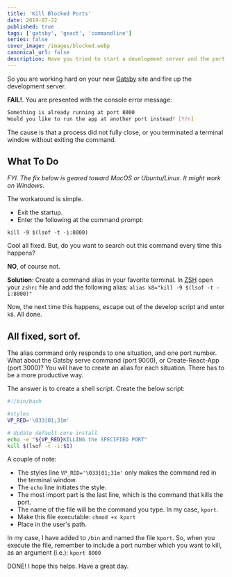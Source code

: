 ```yaml
---
title: 'Kill Blocked Ports'
date: 2019-07-22
published: true
tags: ['gatsby', 'geact', 'commandline']
series: false
cover_image: /images/blocked.webp
canonical_url: false
description: Have you tried to start a development server and the port is blocked? This post offers a dynamic shell script to fix this problem quickly.
---
```


So you are working hard on your new [Gatsby](https://www.gatsbyjs.org/) site and fire up the development server.

**FAIL!**. You are presented with the console error message:

```bash
Something is already running at port 8000
Would you like to run the app at another port instead? [Y/n]
```

The cause is that a process did not fully close, or you terminated a terminal window without exiting the command.

## What To Do

_FYI. The fix below is geared toward MacOS or Ubuntu/Linux. It might work on Windows._

The workaround is simple.

- Exit the startup.
- Enter the following at the command prompt:

`kill -9 $(lsof -t -i:8000)`

Cool all fixed. But, do you want to search out this command every time this happens?

**NO**, of course not.

**Solution**: Create a command alias in your favorite terminal. In [ZSH](https://ohmyz.sh/) open your `zshrc` file and add the following alias:
`alias k8="kill -9 $(lsof -t -i:8000)"`

Now, the next time this happens, escape out of the develop script and enter `k8`. All done.

## All fixed, sort of.

The alias command only responds to one situation, and one port number. What about the Gatsby serve command (port 9000), or Create-React-App (port 3000)? You will have to create an alias for each situation. There has to be a more productive way.

The answer is to create a shell script.
Create the below script:

```bash
#!/bin/bash

#styles
VP_RED='\033[01;31m'

# Update default core install
echo -e "${VP_RED}KILLING the SPECIFIED PORT"
kill $(lsof -t -i:$1)
```

A couple of note:

- The styles line `VP_RED='\033[01;31m'` only makes the command red in the terminal window.
- The `echo` line initiates the style.
- The most import part is the last line, which is the command that kills the port.
- The name of the file will be the command you type. In my case, `kport`.
- Make this file executable: `chmod +x kport`
- Place in the user's path.

In my case, I have added to `/bin` and named the file `kport`.
So, when you execute the file, remember to include a port number which you want to kill, as an argument (i.e.):
`kport 8000`

DONE! I hope this helps. Have a great day.
